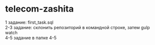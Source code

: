 # telecom-zashita
1 задание: first_task.sql <br/>
2-3 задание:
	склонить репозиторий
	в командной строке, затем gulp watch
<br/>
4-5 задание в папке 4-5
	